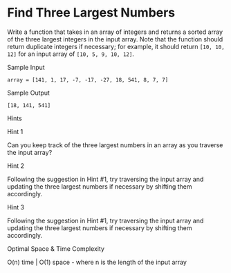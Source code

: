 # Find Three Largest Numbers

Write a function that takes in an array of integers and returns a sorted array of the three largest integers in the input array. Note that the function should return duplicate integers if necessary; for example, it should return `[10, 10, 12]` for an input array of `[10, 5, 9, 10, 12]`.

Sample Input

```
array = [141, 1, 17, -7, -17, -27, 18, 541, 8, 7, 7]
```

Sample Output

```
[18, 141, 541]
```

Hints

Hint 1

Can you keep track of the three largest numbers in an array as you traverse the input array?

Hint 2

Following the suggestion in Hint #1, try traversing the input array and updating the three largest numbers if necessary by shifting them accordingly.

Hint 3

Following the suggestion in Hint #1, try traversing the input array and updating the three largest numbers if necessary by shifting them accordingly.

Optimal Space & Time Complexity

O(n) time | O(1) space - where n is the length of the input array
